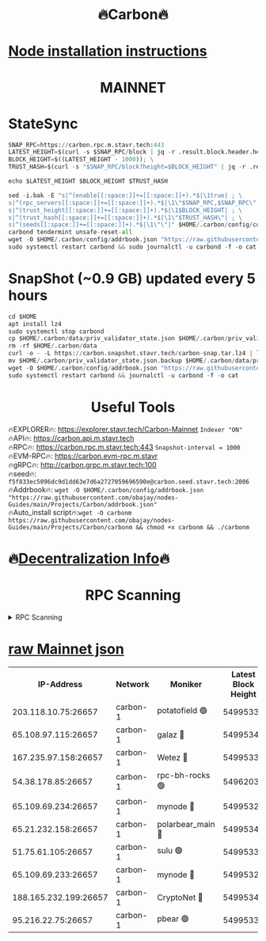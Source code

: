 <h1 align="center"> 🔥Carbon🔥</h1>

[Node installation instructions](https://github.com/obajay/nodes-Guides/tree/main/Projects/Carbon)
=
<h1 align="center"> MAINNET</h1>

# StateSync
```python
SNAP_RPC=https://carbon.rpc.m.stavr.tech:443
LATEST_HEIGHT=$(curl -s $SNAP_RPC/block | jq -r .result.block.header.height); \
BLOCK_HEIGHT=$((LATEST_HEIGHT - 1000)); \
TRUST_HASH=$(curl -s "$SNAP_RPC/block?height=$BLOCK_HEIGHT" | jq -r .result.block_id.hash)

echo $LATEST_HEIGHT $BLOCK_HEIGHT $TRUST_HASH

sed -i.bak -E "s|^(enable[[:space:]]+=[[:space:]]+).*$|\1true| ; \
s|^(rpc_servers[[:space:]]+=[[:space:]]+).*$|\1\"$SNAP_RPC,$SNAP_RPC\"| ; \
s|^(trust_height[[:space:]]+=[[:space:]]+).*$|\1$BLOCK_HEIGHT| ; \
s|^(trust_hash[[:space:]]+=[[:space:]]+).*$|\1\"$TRUST_HASH\"| ; \
s|^(seeds[[:space:]]+=[[:space:]]+).*$|\1\"\"|" $HOME/.carbon/config/config.toml
carbond tendermint unsafe-reset-all
wget -O $HOME/.carbon/config/addrbook.json "https://raw.githubusercontent.com/obajay/nodes-Guides/main/Projects/Carbon/addrbook.json"
sudo systemctl restart carbond && sudo journalctl -u carbond -f -o cat
```
# SnapShot (~0.9 GB) updated every 5 hours
```python
cd $HOME
apt install lz4
sudo systemctl stop carbond
cp $HOME/.carbon/data/priv_validator_state.json $HOME/.carbon/priv_validator_state.json.backup
rm -rf $HOME/.carbon/data
curl -o - -L https://carbon.snapshot.stavr.tech/carbon-snap.tar.lz4 | lz4 -c -d - | tar -x -C $HOME/.carbon --strip-components 2
mv $HOME/.carbon/priv_validator_state.json.backup $HOME/.carbon/data/priv_validator_state.json
wget -O $HOME/.carbon/config/addrbook.json "https://raw.githubusercontent.com/obajay/nodes-Guides/main/Projects/Carbon/addrbook.json"
sudo systemctl restart carbond && journalctl -u carbond -f -o cat
```

 <h1 align="center"> Useful Tools</h1>

🔥EXPLORER🔥:     https://explorer.stavr.tech/Carbon-Mainnet        `Indexer "ON"` \
🔥API🔥:          https://carbon.api.m.stavr.tech \
🔥RPC🔥:          https://carbon.rpc.m.stavr.tech:443              `Snapshot-interval = 1000` \
🔥EVM-RPC🔥:      https://carbon.evm-rpc.m.stavr \
🔥gRPC🔥:         http://carbon.grpc.m.stavr.tech:100 \
🔥seed🔥:      `f5f833ec5096dc9d1dd63e7d6a2727059696590e@carbon.seed.stavr.tech:2006` \
🔥Addrbook🔥:  `wget -O $HOME/.carbon/config/addrbook.json "https://raw.githubusercontent.com/obajay/nodes-Guides/main/Projects/Carbon/addrbook.json"` \
🔥Auto_install script🔥:`wget -O carbonm https://raw.githubusercontent.com/obajay/nodes-Guides/main/Projects/Carbon/carbonm && chmod +x carbonm && ./carbonm`

🔥[Decentralization Info](https://github.com/obajay/StateSync-snapshots/tree/main/Projects/Carbon/Decentralization)🔥
=
<h1 align="center"> RPC Scanning</h1>

<details>
<summary>RPC Scanning</summary>

<h2 align="center"> We scan nodes in real time every 4 hours. And we provide the final result of RPC endpoints.
We cannot influence the operation of these nodes in any way. </h2>


```python
If Voting Power is higher than 0 --> then the Node is a validator of the network and may be subject to attack and be a potential threat to the chain.
```
```python
We marked such validators with a red symbol
```

</details>

[raw Mainnet json](https://rpc-check.carbonm.stavr.tech/carbonm/rpc-carbonm-result.json)
=


<table><tr><th>IP-Address</th><th>Network</th><th>Moniker</th><th>Latest Block Height</th><th>Earliest Block Height</th><th>Catching Up</th><th>Tx Index</th><th>Voting Power</th><th>Scan Time</th></tr><tr><td>203.118.10.75:26657</td><td>carbon-1</td><td>potatofield 🟢</td><td>54995330</td><td>21164241</td><td>False</td><td>on</td><td>0</td><td>2024-03-17T16:25:17.610967056UTC</td></tr><tr><td>65.108.97.115:26657</td><td>carbon-1</td><td>galaz 🔴</td><td>54995342</td><td>47374001</td><td>False</td><td>on</td><td>10572963244</td><td>2024-03-17T16:25:49.981062630UTC</td></tr><tr><td>167.235.97.158:26657</td><td>carbon-1</td><td>Wetez 🔴</td><td>54995332</td><td>48067570</td><td>False</td><td>on</td><td>1374206804</td><td>2024-03-17T16:25:23.931956740UTC</td></tr><tr><td>54.38.178.85:26657</td><td>carbon-1</td><td>rpc-bh-rocks 🟢</td><td>54962035</td><td>53130001</td><td>False</td><td>on</td><td>0</td><td>2024-03-17T16:26:02.976687860UTC</td></tr><tr><td>65.109.69.234:26657</td><td>carbon-1</td><td>mynode 🔴</td><td>54995323</td><td>53160001</td><td>False</td><td>off</td><td>12067888990</td><td>2024-03-17T16:25:04.514333250UTC</td></tr><tr><td>65.21.232.158:26657</td><td>carbon-1</td><td>polarbear_main 🔴</td><td>54995346</td><td>54286001</td><td>False</td><td>on</td><td>10705999246</td><td>2024-03-17T16:25:56.632028578UTC</td></tr><tr><td>51.75.61.105:26657</td><td>carbon-1</td><td>sulu 🟢</td><td>54995336</td><td>54542001</td><td>False</td><td>off</td><td>0</td><td>2024-03-17T16:25:33.062518584UTC</td></tr><tr><td>65.109.69.233:26657</td><td>carbon-1</td><td>mynode 🔴</td><td>54995323</td><td>54660001</td><td>False</td><td>off</td><td>8098610077</td><td>2024-03-17T16:25:04.222804595UTC</td></tr><tr><td>188.165.232.199:26657</td><td>carbon-1</td><td>CryptoNet 🔴</td><td>54995346</td><td>54710001</td><td>False</td><td>off</td><td>3508365114</td><td>2024-03-17T16:25:56.335658801UTC</td></tr><tr><td>95.216.22.75:26657</td><td>carbon-1</td><td>pbear 🟢</td><td>54995338</td><td>54930001</td><td>False</td><td>on</td><td>0</td><td>2024-03-17T16:25:37.421336405UTC</td></tr></table>
